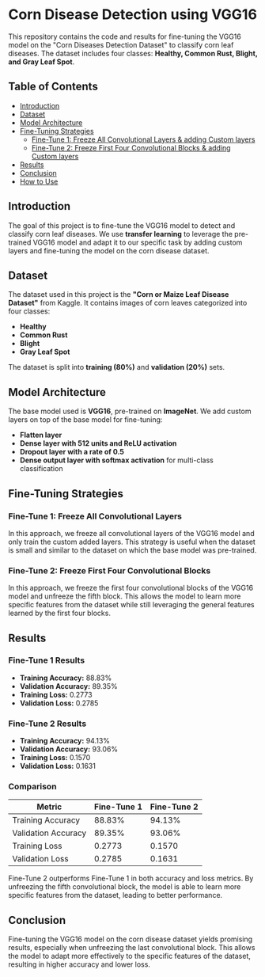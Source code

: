 # Corn Disease Detection using VGG16

This repository contains the code and results for fine-tuning the VGG16 model on the "Corn Diseases Detection Dataset" to classify corn leaf diseases. The dataset includes four classes: **Healthy, Common Rust, Blight, and Gray Leaf Spot**.

## Table of Contents
- [Introduction](#introduction)
- [Dataset](#dataset)
- [Model Architecture](#model-architecture)
- [Fine-Tuning Strategies](#fine-tuning-strategies)
  - [Fine-Tune 1: Freeze All Convolutional Layers & adding Custom layers](#fine-tune-1-freeze-all-convolutional-layers-)
  - [Fine-Tune 2: Freeze First Four Convolutional Blocks & adding Custom layers](#fine-tune-2-freeze-first-four-convolutional-blocks)
- [Results](#results)
- [Conclusion](#conclusion)
- [How to Use](#how-to-use)

## Introduction
The goal of this project is to fine-tune the VGG16 model to detect and classify corn leaf diseases. We use **transfer learning** to leverage the pre-trained VGG16 model and adapt it to our specific task by adding custom layers and fine-tuning the model on the corn disease dataset.

## Dataset
The dataset used in this project is the **"Corn or Maize Leaf Disease Dataset"** from Kaggle. It contains images of corn leaves categorized into four classes:
- **Healthy**
- **Common Rust**
- **Blight**
- **Gray Leaf Spot**

The dataset is split into **training (80%)** and **validation (20%)** sets.

## Model Architecture
The base model used is **VGG16**, pre-trained on **ImageNet**. We add custom layers on top of the base model for fine-tuning:
- **Flatten layer**
- **Dense layer with 512 units and ReLU activation**
- **Dropout layer with a rate of 0.5**
- **Dense output layer with softmax activation** for multi-class classification

## Fine-Tuning Strategies
### Fine-Tune 1: Freeze All Convolutional Layers
In this approach, we freeze all convolutional layers of the VGG16 model and only train the custom added layers. This strategy is useful when the dataset is small and similar to the dataset on which the base model was pre-trained.

### Fine-Tune 2: Freeze First Four Convolutional Blocks
In this approach, we freeze the first four convolutional blocks of the VGG16 model and unfreeze the fifth block. This allows the model to learn more specific features from the dataset while still leveraging the general features learned by the first four blocks.

## Results
### Fine-Tune 1 Results
- **Training Accuracy:** 88.83%
- **Validation Accuracy:** 89.35%
- **Training Loss:** 0.2773
- **Validation Loss:** 0.2785

### Fine-Tune 2 Results
- **Training Accuracy:** 94.13%
- **Validation Accuracy:** 93.06%
- **Training Loss:** 0.1570
- **Validation Loss:** 0.1631

### Comparison
| Metric               | Fine-Tune 1 | Fine-Tune 2 |
|----------------------|------------|------------|
| Training Accuracy   | 88.83%     | 94.13%     |
| Validation Accuracy | 89.35%     | 93.06%     |
| Training Loss      | 0.2773     | 0.1570     |
| Validation Loss    | 0.2785     | 0.1631     |

Fine-Tune 2 outperforms Fine-Tune 1 in both accuracy and loss metrics. By unfreezing the fifth convolutional block, the model is able to learn more specific features from the dataset, leading to better performance.

## Conclusion
Fine-tuning the VGG16 model on the corn disease dataset yields promising results, especially when unfreezing the last convolutional block. This allows the model to adapt more effectively to the specific features of the dataset, resulting in higher accuracy and lower loss.
